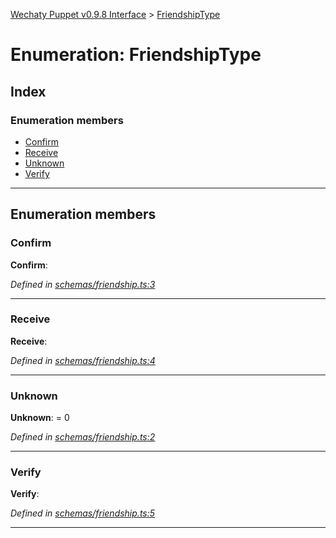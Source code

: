 [Wechaty Puppet v0.9.8 Interface](../README.md) > [FriendshipType](../enums/friendshiptype.md)

# Enumeration: FriendshipType

## Index

### Enumeration members

* [Confirm](friendshiptype.md#confirm)
* [Receive](friendshiptype.md#receive)
* [Unknown](friendshiptype.md#unknown)
* [Verify](friendshiptype.md#verify)

---

## Enumeration members

<a id="confirm"></a>

###  Confirm

**Confirm**: 

*Defined in [schemas/friendship.ts:3](https://github.com/Chatie/wechaty-puppet/blob/e056248/src/schemas/friendship.ts#L3)*

___
<a id="receive"></a>

###  Receive

**Receive**: 

*Defined in [schemas/friendship.ts:4](https://github.com/Chatie/wechaty-puppet/blob/e056248/src/schemas/friendship.ts#L4)*

___
<a id="unknown"></a>

###  Unknown

**Unknown**:  = 0

*Defined in [schemas/friendship.ts:2](https://github.com/Chatie/wechaty-puppet/blob/e056248/src/schemas/friendship.ts#L2)*

___
<a id="verify"></a>

###  Verify

**Verify**: 

*Defined in [schemas/friendship.ts:5](https://github.com/Chatie/wechaty-puppet/blob/e056248/src/schemas/friendship.ts#L5)*

___

